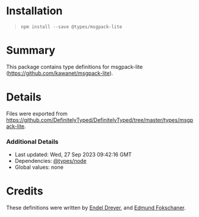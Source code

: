 # Installation
> `npm install --save @types/msgpack-lite`

# Summary
This package contains type definitions for msgpack-lite (https://github.com/kawanet/msgpack-lite).

# Details
Files were exported from https://github.com/DefinitelyTyped/DefinitelyTyped/tree/master/types/msgpack-lite.

### Additional Details
 * Last updated: Wed, 27 Sep 2023 09:42:16 GMT
 * Dependencies: [@types/node](https://npmjs.com/package/@types/node)
 * Global values: none

# Credits
These definitions were written by [Endel Dreyer](https://github.com/endel), and [Edmund Fokschaner](https://github.com/efokschaner).

